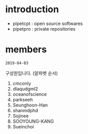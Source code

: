# introduction

- pipetcpt : open source softwares
- pipetpro : private repositories

# members

`2019-04-03`

구성원입니다. (알파벳 순서)

1. cmconly
5. dlaqudgml2 
1. oceanofscience 
6. parkseeh 
2. Seunghoon-Han 
3. shanmdphd
7. Sojinee 
8. SOOYOUNG-KANG
4. Sueinchoi 

